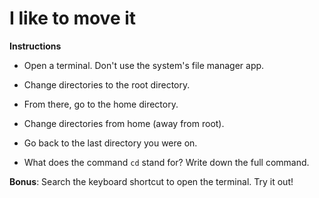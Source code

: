 # I like to move it 

**Instructions**

* Open a terminal. Don't use the system's file manager app.

* Change directories to the root directory. 

* From there, go to the home directory. 

* Change directories from home (away from root). 

* Go back to the last directory you were on.

* What does the command `cd` stand for? Write down the full command.

**Bonus**: Search the keyboard shortcut to open the terminal. Try it out!
